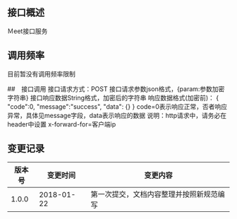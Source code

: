 ## 接口概述
Ｍeet接口服务

## 调用频率
目前暂没有调用频率限制

##　接口调用
接口请求方式：POST
接口请求参数json格式，{param:参数加密字符串}
接口响应数据String格式，加密后的字符串
响应数据格式(加密前)：
{
    "code":0,
    "message":"success",
    "data": {}
}
code=0表示响应正常，否者响应异常，具体见message字段，data表示响应的数据
说明：http请求中，请务必在header中设置 x-forward-for=客户端ip

## 变更记录
版本号|变更时间|变更内容
-----|-------|-------
1.0.0|2018-01-22|第一次提交，文档内容整理并按照新规范编写